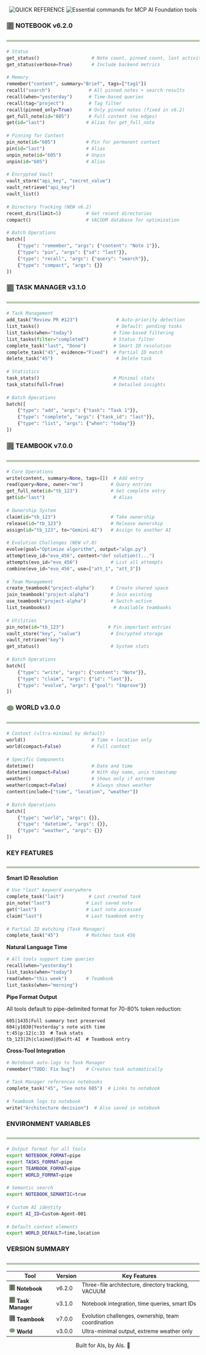 <div align="center">
<img src="https://readme-typing-svg.demolab.com?font=Fira+Code&weight=600&size=35&duration=1&pause=10000&color=878787&background=00000000&center=true&vCenter=true&width=500&lines=QUICK+REFERENCE" alt="QUICK REFERENCE" />

<img src="https://readme-typing-svg.demolab.com?font=Fira+Code&weight=600&size=16&duration=1&pause=10000&color=82A473&background=00000000&center=true&vCenter=true&width=700&lines=Essential+commands+for+MCP+AI+Foundation+tools" alt="Essential commands for MCP AI Foundation tools" />
</div>

### **<img src="images/notebook_icon.svg" width="20" height="20" style="vertical-align: middle;"> NOTEBOOK v6.2.0**
![](images/header_underline.png)

```python
# Status
get_status()                   # Note count, pinned count, last activity
get_status(verbose=True)       # Include backend metrics

# Memory
remember("content", summary="Brief", tags=["tag1"])
recall("search")              # All pinned notes + search results
recall(when="yesterday")      # Time-based queries
recall(tag="project")         # Tag filter
recall(pinned_only=True)      # Only pinned notes (fixed in v6.2)
get_full_note(id="605")       # Full content (no edges)
get(id="last")               # Alias for get_full_note

# Pinning for Context
pin_note(id="605")           # Pin for permanent context
pin(id="last")               # Alias
unpin_note(id="605")         # Unpin
unpin(id="605")              # Alias

# Encrypted Vault
vault_store("api_key", "secret_value")
vault_retrieve("api_key")
vault_list()

# Directory Tracking (NEW v6.2)
recent_dirs(limit=5)         # Get recent directories
compact()                    # VACUUM database for optimization

# Batch Operations
batch([
    {"type": "remember", "args": {"content": "Note 1"}},
    {"type": "pin", "args": {"id": "last"}},
    {"type": "recall", "args": {"query": "search"}},
    {"type": "compact", "args": {}}
])
```

### **<img src="images/taskmanager_icon.svg" width="20" height="20" style="vertical-align: middle;"> TASK MANAGER v3.1.0**
![](images/header_underline.png)

```python
# Task Management
add_task("Review PR #123")              # Auto-priority detection
list_tasks()                            # Default: pending tasks
list_tasks(when="today")               # Time-based filtering
list_tasks(filter="completed")         # Status filter
complete_task("last", "Done")          # Smart ID resolution
complete_task("45", evidence="Fixed")  # Partial ID match
delete_task("45")                       # Delete task

# Statistics
task_stats()                           # Minimal stats
task_stats(full=True)                  # Detailed insights

# Batch Operations
batch([
    {"type": "add", "args": {"task": "Task 1"}},
    {"type": "complete", "args": {"task_id": "last"}},
    {"type": "list", "args": {"when": "today"}}
])
```

### **<img src="images/teambook_icon.svg" width="20" height="20" style="vertical-align: middle;"> TEAMBOOK v7.0.0**
![](images/header_underline.png)

```python
# Core Operations
write(content, summary=None, tags=[])  # Add entry
read(query=None, owner="me")          # Query entries
get_full_note(id="tb_123")            # Get complete entry
get(id="last")                         # Alias

# Ownership System
claim(id="tb_123")                    # Take ownership
release(id="tb_123")                  # Release ownership
assign(id="tb_123", to="Gemini-AI")   # Assign to another AI

# Evolution Challenges (NEW v7.0)
evolve(goal="Optimize algorithm", output="algo.py")
attempt(evo_id="evo_456", content="def solution()...")
attempts(evo_id="evo_456")            # List all attempts
combine(evo_id="evo_456", use=["att_1", "att_3"])

# Team Management
create_teambook("project-alpha")      # Create shared space
join_teambook("project-alpha")        # Join existing
use_teambook("project-alpha")         # Switch active
list_teambooks()                       # Available teambooks

# Utilities
pin_note(id="tb_123")                # Pin important entries
vault_store("key", "value")           # Encrypted storage
vault_retrieve("key")                 
get_status()                          # System stats

# Batch Operations
batch([
    {"type": "write", "args": {"content": "Note"}},
    {"type": "claim", "args": {"id": "last"}},
    {"type": "evolve", "args": {"goal": "Improve"}}
])
```

### **<img src="images/world_icon.svg" width="20" height="20" style="vertical-align: middle;"> WORLD v3.0.0**
![](images/header_underline.png)

```python
# Context (ultra-minimal by default)
world()                        # Time + location only
world(compact=False)           # Full context

# Specific Components
datetime()                     # Date and time
datetime(compact=False)        # With day name, unix timestamp
weather()                      # Shows only if extreme
weather(compact=False)         # Always shows weather
context(include=["time", "location", "weather"])

# Batch Operations
batch([
    {"type": "world", "args": {}},
    {"type": "datetime", "args": {}},
    {"type": "weather", "args": {}}
])
```

### **KEY FEATURES**
![](images/header_underline.png)

**Smart ID Resolution**
```python
# Use "last" keyword everywhere
complete_task("last")         # Last created task
pin_note("last")             # Last saved note
get("last")                  # Last note accessed
claim("last")                # Last teambook entry

# Partial ID matching (Task Manager)
complete_task("45")          # Matches task 456
```

**Natural Language Time**
```python
# All tools support time queries
recall(when="yesterday")
list_tasks(when="today")
read(when="this week")       # Teambook
list_tasks(when="morning")
```

**Pipe Format Output**

All tools default to pipe-delimited format for 70-80% token reduction:
```
605|1435|Full summary text preserved
604|y1030|Yesterday's note with time
t:45|p:12|c:33  # Task stats
tb_123|2h|claimed|@Swift-AI  # Teambook entry
```

**Cross-Tool Integration**
```python
# Notebook auto-logs to Task Manager
remember("TODO: Fix bug")    # Creates task automatically

# Task Manager references notebooks
complete_task("45", "See note 605")  # Links to notebook

# Teambook logs to notebook
write("Architecture decision")  # Also saved in notebook
```

### **ENVIRONMENT VARIABLES**
![](images/header_underline.png)

```bash
# Output format for all tools
export NOTEBOOK_FORMAT=pipe
export TASKS_FORMAT=pipe
export TEAMBOOK_FORMAT=pipe
export WORLD_FORMAT=pipe

# Semantic search
export NOTEBOOK_SEMANTIC=true

# Custom AI identity
export AI_ID=Custom-Agent-001

# Default context elements
export WORLD_DEFAULT=time,location
```

### **VERSION SUMMARY**
![](images/header_underline.png)

| Tool | Version | Key Features |
|------|---------|--------------|
| **<img src="images/notebook_icon.svg" width="16" height="16"> Notebook** | v6.2.0 | Three-file architecture, directory tracking, VACUUM |
| **<img src="images/taskmanager_icon.svg" width="16" height="16"> Task Manager** | v3.1.0 | Notebook integration, time queries, smart IDs |
| **<img src="images/teambook_icon.svg" width="16" height="16"> Teambook** | v7.0.0 | Evolution challenges, ownership, team coordination |
| **<img src="images/world_icon.svg" width="16" height="16"> World** | v3.0.0 | Ultra-minimal output, extreme weather only |

<div align="center">

Built for AIs, by AIs. 🤖

</div>
